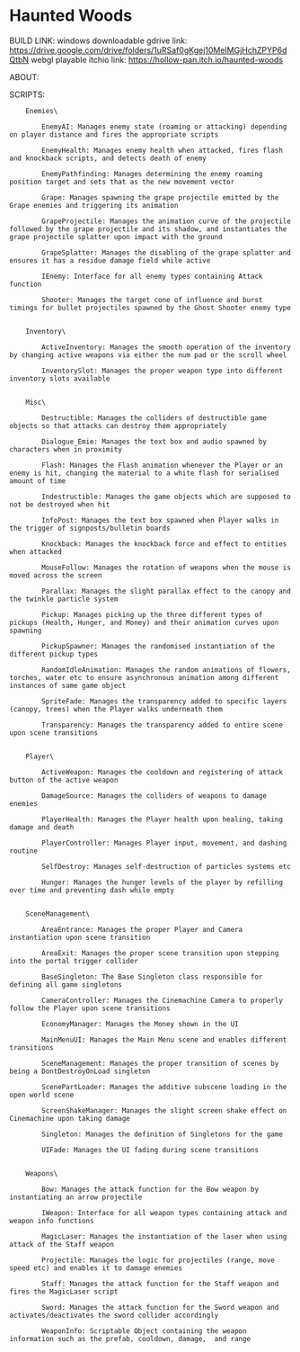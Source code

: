 # Haunted Woods
BUILD LINK: windows downloadable gdrive link: https://drive.google.com/drive/folders/1uRSaf0gKgej10MeIMGjHchZPYP6dQtbN
            webgl playable itchio link: https://hollow-pan.itch.io/haunted-woods

ABOUT: 

 
SCRIPTS:

        Enemies\

            EnemyAI: Manages enemy state (roaming or attacking) depending on player distance and fires the appropriate scripts
            
            EnemyHealth: Manages enemy health when attacked, fires flash and knockback scripts, and detects death of enemy
            
            EnemyPathfinding: Manages determining the enemy roaming position target and sets that as the new movement vector
            
            Grape: Manages spawning the grape projectile emitted by the Grape enemies and triggering its animation
            
            GrapeProjectile: Manages the animation curve of the projectile followed by the grape projectile and its shadow, and instantiates the grape projectile splatter upon impact with the ground
            
            GrapeSplatter: Manages the disabling of the grape splatter and ensures it has a residue damage field while active
            
            IEnemy: Interface for all enemy types containing Attack function
            
            Shooter: Manages the target cone of influence and burst timings for bullet projectiles spawned by the Ghost Shooter enemy type

            
        Inventory\

            ActiveInventory: Manages the smooth operation of the inventory by changing active weapons via either the num pad or the scroll wheel
            
            InventorySlot: Manages the proper weapon type into different inventory slots available

            
        Misc\

            Destructible: Manages the colliders of destructible game objects so that attacks can destroy them appropriately
            
            Dialogue_Emie: Manages the text box and audio spawned by characters when in proximity
            
            Flash: Manages the Flash animation whenever the Player or an enemy is hit, changing the material to a white flash for serialised amount of time
            
            Indestructible: Manages the game objects which are supposed to not be destroyed when hit
            
            InfoPost: Manages the text box spawned when Player walks in the trigger of signposts/bulletin boards
            
            Knockback: Manages the knockback force and effect to entities when attacked
            
            MouseFollow: Manages the rotation of weapons when the mouse is moved across the screen
            
            Parallax: Manages the slight parallax effect to the canopy and the twinkle particle system
            
            Pickup: Manages picking up the three different types of pickups (Health, Hunger, and Money) and their animation curves upon spawning
            
            PickupSpawner: Manages the randomised instantiation of the different pickup types
            
            RandomIdleAnimation: Manages the random animations of flowers, torches, water etc to ensure asynchronous animation among different instances of same game object
            
            SpriteFade: Manages the transparency added to specific layers (canopy, trees) when the Player walks underneath them
            
            Transparency: Manages the transparency added to entire scene upon scene transitions

            
        Player\

            ActiveWeapon: Manages the cooldown and registering of attack button of the active weapon 
            
            DamageSource: Manages the colliders of weapons to damage enemies
            
            PlayerHealth: Manages the Player health upon healing, taking damage and death
            
            PlayerController: Manages Player input, movement, and dashing routine
            
            SelfDestroy: Manages self-destruction of particles systems etc
            
            Hunger: Manages the hunger levels of the player by refilling over time and preventing dash while empty

            
        SceneManagement\

            AreaEntrance: Manages the proper Player and Camera instantiation upon scene transition
            
            AreaExit: Manages the proper scene transition upon stepping into the portal trigger collider
            
            BaseSingleton: The Base Singleton class responsible for defining all game singletons
            
            CameraController: Manages the Cinemachine Camera to properly follow the Player upon scene transitions
            
            EconomyManager: Manages the Money shown in the UI 
            
            MainMenuUI: Manages the Main Menu scene and enables different transitions
            
            SceneManagement: Manages the proper transition of scenes by being a DontDestroyOnLoad singleton
            
            ScenePartLoader: Manages the additive subscene loading in the open world scene
            
            ScreenShakeManager: Manages the slight screen shake effect on Cinemachine upon taking damage
            
            Singleton: Manages the definition of Singletons for the game
            
            UIFade: Manages the UI fading during scene transitions

            
        Weapons\

            Bow: Manages the attack function for the Bow weapon by instantiating an arrow projectile
            
            IWeapon: Interface for all weapon types containing attack and weapon info functions
            
            MagicLaser: Manages the instantiation of the laser when using attack of the Staff weapon
            
            Projectile: Manages the logic for projectiles (range, move speed etc) and enables it to damage enemies
            
            Staff: Manages the attack function for the Staff weapon and fires the MagicLaser script
            
            Sword: Manages the attack function for the Sword weapon and activates/deactivates the sword collider accordingly
            
            WeaponInfo: Scriptable Object containing the weapon information such as the prefab, cooldown, damage,  and range
